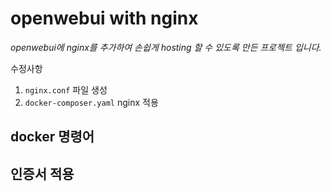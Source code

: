 # openwebui with nginx

*openwebui에 nginx를 추가하여 손쉽게 hosting 할 수 있도록 만든 프로젝트 입니다.*

수정사항
1. `nginx.conf` 파일 생성
2. `docker-composer.yaml` nginx 적용


## docker 명령어





## 인증서 적용





